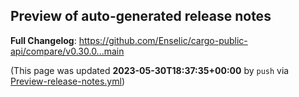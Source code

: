 ## Preview of auto-generated release notes
<!-- Release notes generated using configuration in .github/release.yml at main -->



**Full Changelog**: https://github.com/Enselic/cargo-public-api/compare/v0.30.0...main


(This page was updated **2023-05-30T18:37:35+00:00** by `push` via [Preview-release-notes.yml](https://github.com/Enselic/cargo-public-api/actions/runs/5125076761))
